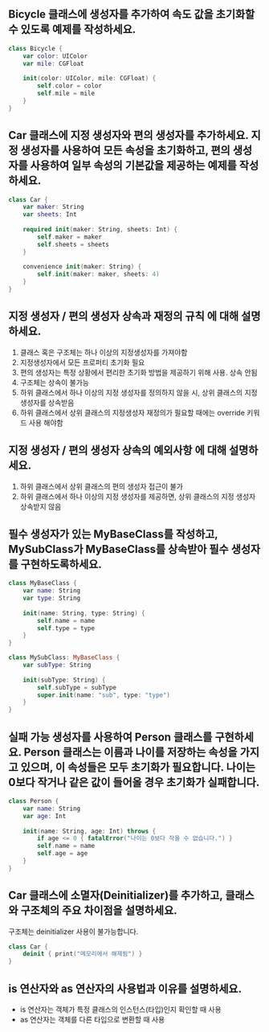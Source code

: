 ## Bicycle 클래스에 생성자를 추가하여 속도 값을 초기화할 수 있도록 예제를 작성하세요.
```swift
class Bicycle {
    var color: UIColor
    var mile: CGFloat
    
    init(color: UIColor, mile: CGFloat) {
        self.color = color
        self.mile = mile
    }
}
```

## Car 클래스에 지정 생성자와 편의 생성자를 추가하세요. 지정 생성자를 사용하여 모든 속성을 초기화하고, 편의 생성자를 사용하여 일부 속성의 기본값을 제공하는 예제를 작성하세요.
```swift
class Car {
    var maker: String
    var sheets: Int
    
    required init(maker: String, sheets: Int) {
        self.maker = maker
        self.sheets = sheets
    }
    
    convenience init(maker: String) {
        self.init(maker: maker, sheets: 4)
    }
}
```

## 지정 생성자 / 편의 생성자 상속과 재정의 규칙 에 대해 설명하세요.
 1. 클래스 혹은 구조체는 하나 이상의 지정생성자를 가져야함
 2. 지정생성자에서 모든 프로퍼티 초기화 필요
 3. 편의 생성자는 특정 상황에서 편리한 초기화 방법을 제공하기 위해 사용. 상속 안됨
 4. 구조체는 상속이 불가능
 5. 하위 클래스에서 하나 이상의 지정 생성자를 정의하지 않을 시, 상위 클래스의 지정 생성자를 상속받음
 6. 하위 클래스에서 상위 클래스의 지정생성자 재정의가 필요할 때에는 override 키워드 사용 해야함

## 지정 생성자 / 편의 생성자 상속의 예외사항 에 대해 설명하세요.
 1. 하위 클래스에서 상위 클래스의 편의 생성자 접근이 불가
 2. 하위 클래스에서 하나 이상의 지정 생성자를 제공하면, 상위 클래스의 지정 생성자 상속받지 않음

## 필수 생성자가 있는 MyBaseClass를 작성하고, MySubClass가 MyBaseClass를 상속받아 필수 생성자를 구현하도록하세요.
```swift
class MyBaseClass {
    var name: String
    var type: String
    
    init(name: String, type: String) {
        self.name = name
        self.type = type
    }
}

class MySubClass: MyBaseClass {
    var subType: String
    
    init(subType: String) {
        self.subType = subType
        super.init(name: "sub", type: "type")
    }
}
```

## 실패 가능 생성자를 사용하여 Person 클래스를 구현하세요. Person 클래스는 이름과 나이를 저장하는 속성을 가지고 있으며, 이 속성들은 모두 초기화가 필요합니다. 나이는 0보다 작거나 같은 값이 들어올 경우 초기화가 실패합니다.
```swift
class Person {
    var name: String
    var age: Int
    
    init(name: String, age: Int) throws {
        if age <= 0 { fatalError("나이는 0보다 작을 수 없습니다.") }
        self.name = name
        self.age = age
    }
}
```

## Car 클래스에 소멸자(Deinitializer)를 추가하고, 클래스와 구조체의 주요 차이점을 설명하세요.
구조체는 deinitializer 사용이 불가능합니다.
```swift
class Car {
    deinit { print("메모리에서 해제됨") }
}
```

## is 연산자와 as 연산자의 사용법과 이유를 설명하세요.
-  is 연산자는 객체가 특정 클래스의 인스턴스(타입)인지 확인할 때 사용
-  as 연산자는 객체를 다른 타입으로 변환할 때 사용
